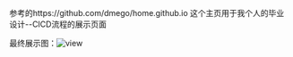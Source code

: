 参考的https://github.com/dmego/home.github.io
这个主页用于我个人的毕业设计--CICD流程的展示页面

最终展示图：![view](https://github.com/user-attachments/assets/f5a3fce6-530e-4307-bc7a-8ce27cbfa9aa)




